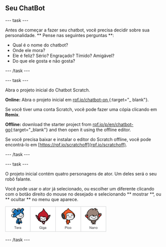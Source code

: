 ## Seu ChatBot

\--- task \---

Antes de começar a fazer seu chatbot, você precisa decidir sobre sua personalidade. ** Pense nas seguintes perguntas **:

+ Qual é o nome do chatbot?
+ Onde ele mora?
+ Ele é feliz? Sério? Engraçado? Tímido? Amigável?
+ Do que ele gosta e não gosta?

\--- /task \---

\--- task \---

Abra o projeto inicial do Chatbot Scratch.

**Online:** Abra o projeto inicial em [ rpf.io/chatbot-on ](http://rpf.io/chatbot-on){:target="_ blank"}.

Se você tiver uma conta Scratch, você pode fazer uma cópia clicando em **Remix**.

**Offline:** download the starter project from [rpf.io/p/en/chatbot-go](http://rpf.io/p/en/chatbot-go){:target="_blank"} and then open it using the offline editor.

Se você precisa baixar e instalar o editor do Scratch offline, você pode encontrá-lo em [https://rpf.io/scratchoff](rpf.io/scratchoff).

\--- /task \---

\--- task \---

O projeto inicial contém quatro personagens de ator. Um deles será o seu robô falante.

Você pode usar o ator já selecionado, ou escolher um diferente clicando com o botão direito do mouse no desejado e selecionando ** mostrar **, ou ** ocultar ** no menu que aparece.

![Escolha um personagem](images/chatbot-characters.png)

\--- /task \---